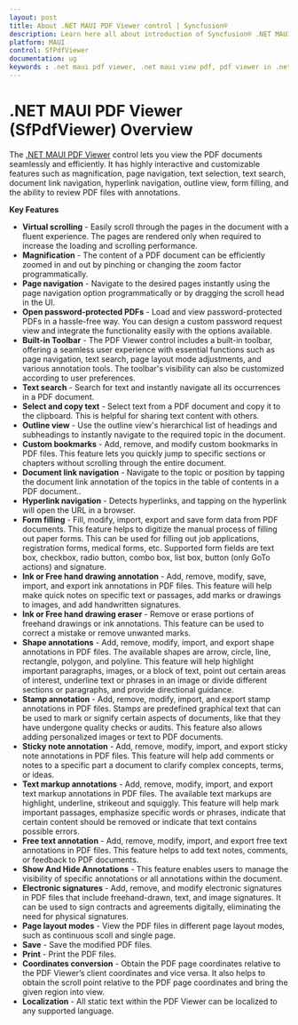 ```yaml
---
layout: post
title: About .NET MAUI PDF Viewer control | Syncfusion®
description: Learn here all about introduction of Syncfusion® .NET MAUI PDF Viewer (SfPdfViewer) control, its key features and more.
platform: MAUI
control: SfPdfViewer
documentation: ug
keywords : .net maui pdf viewer, .net maui view pdf, pdf viewer in .net maui, .net maui open pdf, maui pdf viewer, maui pdf view
---
```


# .NET MAUI PDF Viewer (SfPdfViewer) Overview

The [.NET MAUI PDF Viewer](https://www.syncfusion.com/maui-controls/maui-pdf-viewer) control lets you view the PDF documents seamlessly and efficiently. It has highly interactive and customizable features such as magnification, page navigation, text selection, text search, document link navigation, hyperlink navigation, outline view, form filling, and the ability to review PDF files with annotations.

**Key Features**

* **Virtual scrolling** - Easily scroll through the pages in the document with a fluent experience. The pages are rendered only when required to increase the loading and scrolling performance.
* **Magnification** - The content of a PDF document can be efficiently zoomed in and out by pinching or changing the zoom factor programmatically. 
* **Page navigation** - Navigate to the desired pages instantly using the page navigation option programmatically or by dragging the scroll head in the UI.
* **Open password-protected PDFs** - Load and view password-protected PDFs in a hassle-free way. You can design a custom password request view and integrate the functionality easily with the options available.
* **Built-in Toolbar** - The PDF Viewer control includes a built-in toolbar, offering a seamless user experience with essential functions such as page navigation, text search, page layout mode adjustments, and various annotation tools. The toolbar's visibility can also be customized according to user preferences.
* **Text search** - Search for text and instantly navigate all its occurrences in a PDF document.
* **Select and copy text** - Select text from a PDF document and copy it to the clipboard. This is helpful for sharing text content with others.
* **Outline view** - Use the outline view's hierarchical list of headings and subheadings to instantly navigate to the required topic in the document.
* **Custom bookmarks** - Add, remove, and modify custom bookmarks in PDF files. This feature lets you quickly jump to specific sections or chapters without scrolling through the entire document.
* **Document link navigation** - Navigate to the topic or position by tapping the document link annotation of the topics in the table of contents in a PDF document..
* **Hyperlink navigation** - Detects hyperlinks, and tapping on the hyperlink will open the URL in a browser.
* **Form filling** - Fill, modify, import, export and save form data from PDF documents. This feature helps to digitize the manual process of filling out paper forms. This can be used for filling out job applications, registration forms, medical forms, etc. Supported form fields are text box, checkbox, radio button, combo box, list box, button (only GoTo actions) and signature. 
* **Ink or Free hand drawing annotation** - Add, remove, modify, save, import, and export ink annotations in PDF files. This feature will help make quick notes on specific text or passages, add marks or drawings to images, and add handwritten signatures.
* **Ink or Free hand drawing eraser** - Remove or erase portions of freehand drawings or ink annotations. This feature can be used to correct a mistake or remove unwanted marks.
* **Shape annotations** - Add, remove, modify, import, and export shape annotations in PDF files. The available shapes are arrow, circle, line, rectangle, polygon, and polyline. This feature will help highlight important paragraphs, images, or a block of text, point out certain areas of interest, underline text or phrases in an image or divide different sections or paragraphs, and provide directional guidance.
* **Stamp annotation** - Add, remove, modify, import, and export stamp annotations in PDF files. Stamps are predefined graphical text that can be used to mark or signify certain aspects of documents, like that they have undergone quality checks or audits. This feature also allows adding personalized images or text to PDF documents.
* **Sticky note annotation** - Add, remove, modify, import, and export sticky note annotations in PDF files. This feature will help add comments or notes to a specific part a document to clarify complex concepts, terms, or ideas.
* **Text markup annotations** - Add, remove, modify, import, and export text markup annotations in PDF files. The available text markups are highlight, underline, strikeout and squiggly. This feature will help mark important passages, emphasize specific words or phrases, indicate that certain content should be removed or indicate that text contains possible errors.
* **Free text annotation** - Add, remove, modify, import, and export free text annotations in PDF files. This feature helps to add text notes, comments, or feedback to PDF documents.
* **Show And Hide Annotations** - This feature enables users to manage the visibility of specific annotations or all annotations within the document.
* **Electronic signatures** - Add, remove, and modify electronic signatures in PDF files that include freehand-drawn, text, and image signatures. It can be used to sign contracts and agreements digitally, eliminating the need for physical signatures.
* **Page layout modes** - View the PDF files in different page layout modes, such as continuous scoll and single page.
* **Save** - Save the modified PDF files. 
* **Print** - Print the PDF files.
* **Coordinates conversion** - Obtain the PDF page coordinates relative to the PDF Viewer’s client coordinates and vice versa. It also helps to obtain the scroll point relative to the PDF page coordinates and bring the given region into view.
* **Localization** - All static text within the PDF Viewer can be localized to any supported language.
